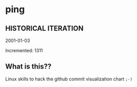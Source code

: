 # ping

## HISTORICAL ITERATION
2001-01-03

Incremented: 1311

## What is this?? 
Linux skills to hack the github commit visualization chart `;-)`
